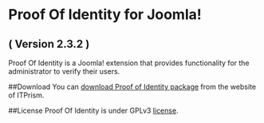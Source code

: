 Proof Of Identity for Joomla! 
==========================
( Version 2.3.2 )
--------------------------

Proof Of Identity is a Joomla! extension that provides functionality for the administrator to verify their users.

##Download
You can [download Proof of Identity package](http://itprism.com/free-joomla-extensions/ecommerce-gamification/verifying-user-profile) from the website of ITPrism.

##License
Proof Of Identity is under GPLv3 [license](https://raw.githubusercontent.com/ITPrism/Proof-of-Identity/master/LICENSE.txt).